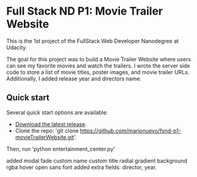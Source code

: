 # Full Stack ND P1: Movie Trailer Website

This is the 1st project of the FullStack Web Developer Nanodegree at Udacity.

The goal for this project was to build a Movie Trailer Website where users can see my favorite movies and watch the trailers. I wrote the server side code to store a list of movie titles, poster images, and movie trailer URLs. Additionally, I added release year and directors name.

## Quick start

Several quick start options are available:

- [Download the latest release](https://github.com/marionuevo/fsnd-p1-movieTrailerWebsite/archive/master.zip).
- Clone the repo: 'git clone https://github.com/marionuevo/fsnd-p1-movieTrailerWebsite.git'.

Then, run 'python entertainment_center.py'

added modal fade
custom name
custom title
radial gradient background
rgba hover
open sans font
added extra fields: director, year.